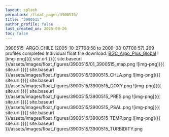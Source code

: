 ```yaml
---
layout: splash
permalink: /float_pages/3900515/
title: "3900515"
author_profile: false
last_created_on: 2025-09-26
toc: false
---
```

 
3900515: ARGO_CHILE (2005-10-27T08:58 to 2009-08-07T08:57)
269 profiles completed
Individual float file download: [BGC_Argo_Plus_Global](https://ftp.soest.hawaii.edu/bgc_argo_plus/Individual_Floats/outliers_removed/3900515_Sprof_processed.nc)
![img-png]({{ site.url }}{{ site.baseurl }}/assets/images/float_figures/3900515/01_3900515_map.png
![img-png]({{ site.url }}{{ site.baseurl }}/assets/images/float_figures/3900515/3900515_CHLA.png
![img-png]({{ site.url }}{{ site.baseurl }}/assets/images/float_figures/3900515/3900515_DOXY.png
![img-png]({{ site.url }}{{ site.baseurl }}/assets/images/float_figures/3900515/3900515_PRES.png
![img-png]({{ site.url }}{{ site.baseurl }}/assets/images/float_figures/3900515/3900515_PSAL.png
![img-png]({{ site.url }}{{ site.baseurl }}/assets/images/float_figures/3900515/3900515_TEMP.png
![img-png]({{ site.url }}{{ site.baseurl }}/assets/images/float_figures/3900515/3900515_TURBIDITY.png
